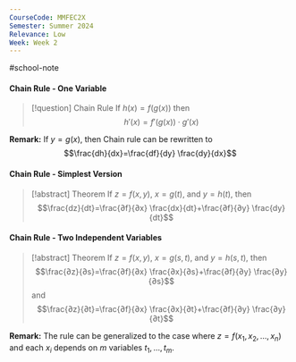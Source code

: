 ```yaml
---
CourseCode: MMFEC2X
Semester: Summer 2024
Relevance: Low
Week: Week 2
---
```

#school-note 
#### Chain Rule - One Variable
> [!question] Chain Rule
> If $h(x) = f(g(x))$ then
> $$h'(x)=f'(g(x))\cdot g'(x)$$

**Remark:**
If $y=g(x)$, then Chain rule can be rewritten to
$$\frac{dh}{dx}=\frac{df}{dy} \frac{dy}{dx}$$
#### Chain Rule - Simplest Version
>[!abstract] Theorem
>If $z=f(x,y)$, $x=g(t)$, and $y=h(t)$, then
>$$\frac{dz}{dt}=\frac{∂f}{∂x} \frac{dx}{dt}+\frac{∂f}{∂y} \frac{dy}{dt}$$

#### Chain Rule - Two Independent Variables
>[!abstract] Theorem
>If $z=f(x,y)$, $x=g(s,t)$, and $y=h(s,t)$, then
>$$\frac{∂z}{∂s}=\frac{∂f}{∂x} \frac{∂x}{∂s}+\frac{∂f}{∂y} \frac{∂y}{∂s}$$
>and
>$$\frac{∂z}{∂t}=\frac{∂f}{∂x} \frac{∂x}{∂t}+\frac{∂f}{∂y} \frac{∂y}{∂t}$$

**Remark:**
The rule can be generalized to the case where $z=f(x_{1}, x_{2}, \dots, x_{n})$ and each $x_{i}$ depends on $m$ variables $t_{1},\dots,t_{m}$.
